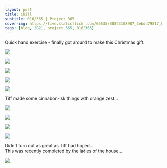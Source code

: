 ```yaml
---
layout: post
title: Chill
subtitle: 016/365 | Project 365
cover-img: https://live.staticflickr.com/65535/50843108987_3ebdd79817_h.jpg
tags: [blog, 2021, project 365, 016/365]
---
```

Quick hand exercise - finally got around to make this Christmas gift.
<p class="post-img-wrap">
  <img src="https://live.staticflickr.com/65535/50843071032_4d9d698f56_h.jpg">
</p>
<p class="post-img-wrap">
  <img src="https://live.staticflickr.com/65535/50842263083_240764a876_h.jpg">
</p>
<p class="post-img-wrap">
  <img src="https://live.staticflickr.com/65535/50842263418_978a293bea_h.jpg">
</p>
<p class="post-img-wrap">
  <img src="https://live.staticflickr.com/65535/50843107222_401f022131_h.jpg">
</p>
<p class="post-img-wrap">
  <img src="https://live.staticflickr.com/65535/50843108547_4c089c1349_h.jpg">
</p>
Tiff made some cinnabon-isk things with orange zest...
<p class="post-img-wrap">
  <img src="https://live.staticflickr.com/65535/50843109682_fa21bb8c42_h.jpg">
</p>
<p class="post-img-wrap">
  <img src="https://live.staticflickr.com/65535/50843109807_b74d448acd_h.jpg">
</p>
<p class="post-img-wrap">
  <img src="https://live.staticflickr.com/65535/50843110742_49aaffd269_h.jpg">
</p>
<p class="post-img-wrap">
  <img src="https://live.staticflickr.com/65535/50843026346_8aa25db501_h.jpg">
</p>
Didn't turn out as great as Tiff had hoped...
<br>
This was recently completed by the ladies of the house...
<p class="post-img-wrap">
  <img src="https://live.staticflickr.com/65535/50843028181_fa0885dd10_h.jpg">
</p>
